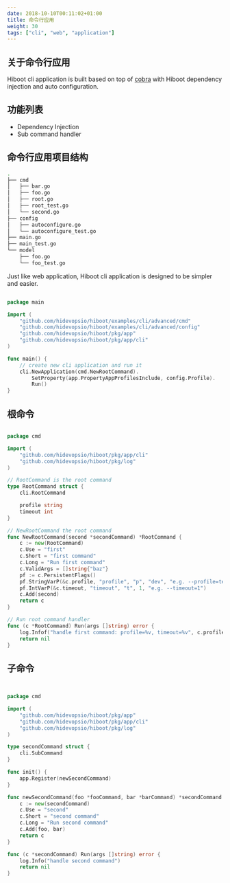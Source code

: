 ```yaml
---
date: 2018-10-10T00:11:02+01:00
title: 命令行应用
weight: 30
tags: ["cli", "web", "application"]
---
```


## 关于命令行应用

Hiboot cli application is built based on top of [cobra](https://github.com/spf13/cobra) with Hiboot dependency injection and auto configuration.

## 功能列表

* Dependency Injection
* Sub command handler

## 命令行应用项目结构

```bash
.
├── cmd
│   ├── bar.go
│   ├── foo.go
│   ├── root.go
│   ├── root_test.go
│   └── second.go
├── config
│   ├── autoconfigure.go
│   └── autoconfigure_test.go
├── main.go
├── main_test.go
└── model
    ├── foo.go
    └── foo_test.go

```

Just like web application, Hiboot cli application is designed to be simpler and easier.

```go

package main

import (
	"github.com/hidevopsio/hiboot/examples/cli/advanced/cmd"
	"github.com/hidevopsio/hiboot/examples/cli/advanced/config"
	"github.com/hidevopsio/hiboot/pkg/app"
	"github.com/hidevopsio/hiboot/pkg/app/cli"
)

func main() {
	// create new cli application and run it
	cli.NewApplication(cmd.NewRootCommand).
		SetProperty(app.PropertyAppProfilesInclude, config.Profile).
		Run()
}

```

## 根命令

```go

package cmd

import (
	"github.com/hidevopsio/hiboot/pkg/app/cli"
	"github.com/hidevopsio/hiboot/pkg/log"
)

// RootCommand is the root command
type RootCommand struct {
	cli.RootCommand

	profile string
	timeout int
}

// NewRootCommand the root command
func NewRootCommand(second *secondCommand) *RootCommand {
	c := new(RootCommand)
	c.Use = "first"
	c.Short = "first command"
	c.Long = "Run first command"
	c.ValidArgs = []string{"baz"}
	pf := c.PersistentFlags()
	pf.StringVarP(&c.profile, "profile", "p", "dev", "e.g. --profile=test")
	pf.IntVarP(&c.timeout, "timeout", "t", 1, "e.g. --timeout=1")
	c.Add(second)
	return c
}

// Run root command handler
func (c *RootCommand) Run(args []string) error {
	log.Infof("handle first command: profile=%v, timeout=%v", c.profile, c.timeout)
	return nil
}

```

## 子命令

```go


package cmd

import (
	"github.com/hidevopsio/hiboot/pkg/app"
	"github.com/hidevopsio/hiboot/pkg/app/cli"
	"github.com/hidevopsio/hiboot/pkg/log"
)

type secondCommand struct {
	cli.SubCommand
}

func init() {
	app.Register(newSecondCommand)
}

func newSecondCommand(foo *fooCommand, bar *barCommand) *secondCommand {
	c := new(secondCommand)
	c.Use = "second"
	c.Short = "second command"
	c.Long = "Run second command"
	c.Add(foo, bar)
	return c
}

func (c *secondCommand) Run(args []string) error {
	log.Info("handle second command")
	return nil
}


```